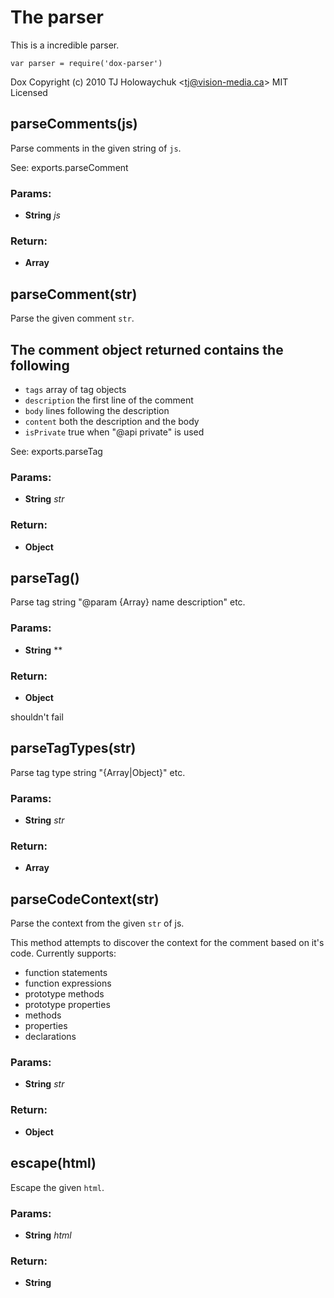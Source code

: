 

<!-- Start /home/charles/Repositories/doxstrap/examples/fixtures/dox-parser.js -->

# The parser

This is a incredible parser.

    var parser = require('dox-parser')

Dox
Copyright (c) 2010 TJ Holowaychuk &lt;tj@vision-media.ca&gt;
MIT Licensed

## parseComments(js)

Parse comments in the given string of `js`.

See: exports.parseComment

### Params: 

* **String** *js* 

### Return:

* **Array** 

## parseComment(str)

Parse the given comment `str`.

## The comment object returned contains the following

 - `tags`  array of tag objects
 - `description` the first line of the comment
 - `body` lines following the description
 - `content` both the description and the body
 - `isPrivate` true when &quot;@api private&quot; is used

See: exports.parseTag

### Params: 

* **String** *str* 

### Return:

* **Object** 

## parseTag()

Parse tag string &quot;@param {Array} name description&quot; etc.

### Params: 

* **String** ** 

### Return:

* **Object** 

shouldn't fail

## parseTagTypes(str)

Parse tag type string &quot;{Array|Object}&quot; etc.

### Params: 

* **String** *str* 

### Return:

* **Array** 

## parseCodeContext(str)

Parse the context from the given `str` of js.

This method attempts to discover the context
for the comment based on it's code. Currently
supports:

  - function statements
  - function expressions
  - prototype methods
  - prototype properties
  - methods
  - properties
  - declarations

### Params: 

* **String** *str* 

### Return:

* **Object** 

## escape(html)

Escape the given `html`.

### Params: 

* **String** *html* 

### Return:

* **String** 

<!-- End /home/charles/Repositories/doxstrap/examples/fixtures/dox-parser.js -->

